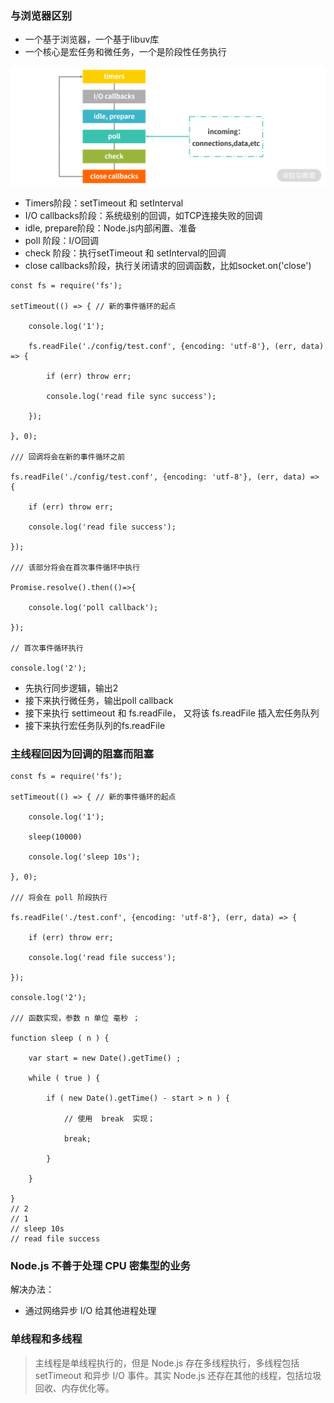 ### 与浏览器区别
+ 一个基于浏览器，一个基于libuv库
+ 一个核心是宏任务和微任务，一个是阶段性任务执行

![测试](https://github.com/zhangcaiqian/algorithm-practice/blob/master/Assets/nodeEventLoop.png)

+ Timers阶段：setTimeout 和 setInterval
+ I/O callbacks阶段：系统级别的回调，如TCP连接失败的回调
+ idle, prepare阶段：Node.js内部闲置、准备
+ poll 阶段：I/O回调
+ check 阶段：执行setTimeout 和 setInterval的回调
+ close callbacks阶段，执行关闭请求的回调函数，比如socket.on('close')

```
const fs = require('fs');

setTimeout(() => { // 新的事件循环的起点

    console.log('1'); 

    fs.readFile('./config/test.conf', {encoding: 'utf-8'}, (err, data) => {

        if (err) throw err;

        console.log('read file sync success');

    });

}, 0);

/// 回调将会在新的事件循环之前

fs.readFile('./config/test.conf', {encoding: 'utf-8'}, (err, data) => {

    if (err) throw err;

    console.log('read file success');

});

/// 该部分将会在首次事件循环中执行

Promise.resolve().then(()=>{

    console.log('poll callback');

});

// 首次事件循环执行

console.log('2');

```
+ 先执行同步逻辑，输出2
+ 接下来执行微任务，输出poll callback
+ 接下来执行 settimeout 和 fs.readFile， 又将该 fs.readFile 插入宏任务队列
+ 接下来执行宏任务队列的fs.readFile

### 主线程回因为回调的阻塞而阻塞

```
const fs = require('fs');

setTimeout(() => { // 新的事件循环的起点

    console.log('1'); 

    sleep(10000)

    console.log('sleep 10s');

}, 0);

/// 将会在 poll 阶段执行

fs.readFile('./test.conf', {encoding: 'utf-8'}, (err, data) => {

    if (err) throw err;

    console.log('read file success');

});

console.log('2');

/// 函数实现，参数 n 单位 毫秒 ；

function sleep ( n ) { 

    var start = new Date().getTime() ;

    while ( true ) {

        if ( new Date().getTime() - start > n ) {

            // 使用  break  实现；

            break;

        }

    }

}
// 2
// 1
// sleep 10s
// read file success
```
### Node.js 不善于处理 CPU 密集型的业务
解决办法：
+ 通过网络异步 I/O 给其他进程处理

### 单线程和多线程
> 主线程是单线程执行的，但是 Node.js 存在多线程执行，多线程包括 setTimeout 和异步 I/O 事件。其实 Node.js 还存在其他的线程，包括垃圾回收、内存优化等。